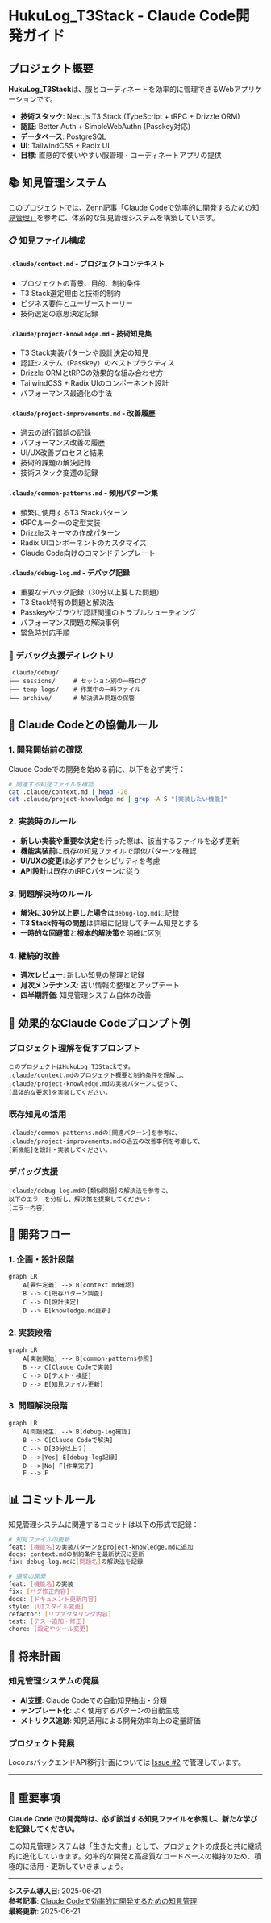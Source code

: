 # HukuLog_T3Stack - Claude Code開発ガイド

## プロジェクト概要
**HukuLog_T3Stack**は、服とコーディネートを効率的に管理できるWebアプリケーションです。

- **技術スタック**: Next.js T3 Stack (TypeScript + tRPC + Drizzle ORM)
- **認証**: Better Auth + SimpleWebAuthn (Passkey対応)
- **データベース**: PostgreSQL
- **UI**: TailwindCSS + Radix UI
- **目標**: 直感的で使いやすい服管理・コーディネートアプリの提供

## 📚 知見管理システム

このプロジェクトでは、[Zenn記事「Claude Codeで効率的に開発するための知見管理」](https://zenn.dev/driller/articles/2a23ef94f1d603)を参考に、体系的な知見管理システムを構築しています。

### 📋 知見ファイル構成

#### `.claude/context.md` - プロジェクトコンテキスト
- プロジェクトの背景、目的、制約条件
- T3 Stack選定理由と技術的制約
- ビジネス要件とユーザーストーリー
- 技術選定の意思決定記録

#### `.claude/project-knowledge.md` - 技術知見集
- T3 Stack実装パターンや設計決定の知見
- 認証システム（Passkey）のベストプラクティス
- Drizzle ORMとtRPCの効果的な組み合わせ方
- TailwindCSS + Radix UIのコンポーネント設計
- パフォーマンス最適化の手法

#### `.claude/project-improvements.md` - 改善履歴
- 過去の試行錯誤の記録
- パフォーマンス改善の履歴
- UI/UX改善プロセスと結果
- 技術的課題の解決記録
- 技術スタック変遷の記録

#### `.claude/common-patterns.md` - 頻用パターン集
- 頻繁に使用するT3 Stackパターン
- tRPCルーターの定型実装
- Drizzleスキーマの作成パターン
- Radix UIコンポーネントのカスタマイズ
- Claude Code向けのコマンドテンプレート

#### `.claude/debug-log.md` - デバッグ記録
- 重要なデバッグ記録（30分以上要した問題）
- T3 Stack特有の問題と解決法
- Passkeyやブラウザ認証関連のトラブルシューティング
- パフォーマンス問題の解決事例
- 緊急時対応手順

### 📁 デバッグ支援ディレクトリ

```
.claude/debug/
├── sessions/     # セッション別の一時ログ
├── temp-logs/    # 作業中の一時ファイル
└── archive/      # 解決済み問題の保管
```

## 🎯 Claude Codeとの協働ルール

### 1. 開発開始前の確認
Claude Codeでの開発を始める前に、以下を必ず実行：
```bash
# 関連する知見ファイルを確認
cat .claude/context.md | head -20
cat .claude/project-knowledge.md | grep -A 5 "[実装したい機能]"
```

### 2. 実装時のルール
- **新しい実装や重要な決定**を行った際は、該当するファイルを必ず更新
- **機能実装前**に既存の知見ファイルで類似パターンを確認
- **UI/UXの変更**は必ずアクセシビリティを考慮
- **API設計**は既存のtRPCパターンに従う

### 3. 問題解決時のルール
- **解決に30分以上要した場合**は`debug-log.md`に記録
- **T3 Stack特有の問題**は詳細に記録してチーム知見とする
- **一時的な回避策**と**根本的解決策**を明確に区別

### 4. 継続的改善
- **週次レビュー**: 新しい知見の整理と記録
- **月次メンテナンス**: 古い情報の整理とアップデート
- **四半期評価**: 知見管理システム自体の改善

## 🚀 効果的なClaude Codeプロンプト例

### プロジェクト理解を促すプロンプト
```
このプロジェクトはHukuLog_T3Stackです。
.claude/context.mdのプロジェクト概要と制約条件を理解し、
.claude/project-knowledge.mdの実装パターンに従って、
[具体的な要求]を実装してください。
```

### 既存知見の活用
```
.claude/common-patterns.mdの[関連パターン]を参考に、
.claude/project-improvements.mdの過去の改善事例を考慮して、
[新機能]を設計・実装してください。
```

### デバッグ支援
```
.claude/debug-log.mdの[類似問題]の解決法を参考に、
以下のエラーを分析し、解決策を提案してください：
[エラー内容]
```

## 🔄 開発フロー

### 1. 企画・設計段階
```mermaid
graph LR
    A[要件定義] --> B[context.md確認]
    B --> C[既存パターン調査]
    C --> D[設計決定]
    D --> E[knowledge.md更新]
```

### 2. 実装段階
```mermaid
graph LR
    A[実装開始] --> B[common-patterns参照]
    B --> C[Claude Codeで実装]
    C --> D[テスト・検証]
    D --> E[知見ファイル更新]
```

### 3. 問題解決段階
```mermaid
graph LR
    A[問題発生] --> B[debug-log確認]
    B --> C[Claude Codeで解決]
    C --> D[30分以上？]
    D -->|Yes| E[debug-log記録]
    D -->|No| F[作業完了]
    E --> F
```

## 📊 コミットルール

知見管理システムに関連するコミットは以下の形式で記録：

```bash
# 知見ファイルの更新
feat: [機能名]の実装パターンをproject-knowledge.mdに追加
docs: context.mdの制約条件を最新状況に更新
fix: debug-log.mdに[問題名]の解決法を記録

# 通常の開発
feat: [機能名]の実装
fix: [バグ修正内容]
docs: [ドキュメント更新内容]
style: [UIスタイル変更]
refactor: [リファクタリング内容]
test: [テスト追加・修正]
chore: [設定やツール変更]
```

## 🔮 将来計画

### 知見管理システムの発展
- **AI支援**: Claude Codeでの自動知見抽出・分類
- **テンプレート化**: よく使用するパターンの自動生成
- **メトリクス追跡**: 知見活用による開発効率向上の定量評価

### プロジェクト発展
Loco.rsバックエンドAPI移行計画については [Issue #2](https://github.com/UtakataKyosui/HukuLog_T3Stack/issues/2) で管理しています。

---

## 🎯 重要事項

**Claude Codeでの開発時は、必ず該当する知見ファイルを参照し、新たな学びを記録してください。**

この知見管理システムは「生きた文書」として、プロジェクトの成長と共に継続的に進化していきます。効率的な開発と高品質なコードベースの維持のため、積極的に活用・更新していきましょう。

---

**システム導入日**: 2025-06-21  
**参考記事**: [Claude Codeで効率的に開発するための知見管理](https://zenn.dev/driller/articles/2a23ef94f1d603)  
**最終更新**: 2025-06-21